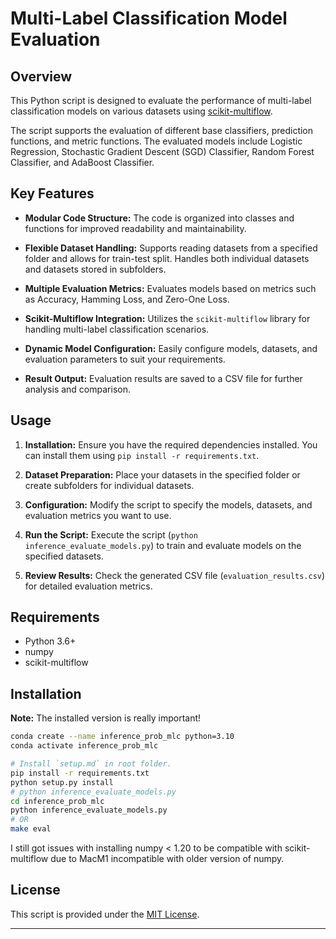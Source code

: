 # Multi-Label Classification Model Evaluation

## Overview

This Python script is designed to evaluate the performance of multi-label classification models on various datasets using [scikit-multiflow](https://scikit-multiflow.github.io).

The script supports the evaluation of different base classifiers, prediction functions, and metric functions. The evaluated models include Logistic Regression, Stochastic Gradient Descent (SGD) Classifier, Random Forest Classifier, and AdaBoost Classifier.

## Key Features

- **Modular Code Structure:** The code is organized into classes and functions for improved readability and maintainability.

- **Flexible Dataset Handling:** Supports reading datasets from a specified folder and allows for train-test split. Handles both individual datasets and datasets stored in subfolders.

- **Multiple Evaluation Metrics:** Evaluates models based on metrics such as Accuracy, Hamming Loss, and Zero-One Loss.

- **Scikit-Multiflow Integration:** Utilizes the `scikit-multiflow` library for handling multi-label classification scenarios.

- **Dynamic Model Configuration:** Easily configure models, datasets, and evaluation parameters to suit your requirements.

- **Result Output:** Evaluation results are saved to a CSV file for further analysis and comparison.

## Usage

1. **Installation:** Ensure you have the required dependencies installed. You can install them using `pip install -r requirements.txt`.

2. **Dataset Preparation:** Place your datasets in the specified folder or create subfolders for individual datasets.

3. **Configuration:** Modify the script to specify the models, datasets, and evaluation metrics you want to use.

4. **Run the Script:** Execute the script (`python inference_evaluate_models.py`) to train and evaluate models on the specified datasets.

5. **Review Results:** Check the generated CSV file (`evaluation_results.csv`) for detailed evaluation metrics.

## Requirements

- Python 3.6+
- numpy
- scikit-multiflow

## Installation

**Note:** The installed version is really important!

```bash
conda create --name inference_prob_mlc python=3.10
conda activate inference_prob_mlc

# Install `setup.md` in root folder.
pip install -r requirements.txt
python setup.py install
# python inference_evaluate_models.py
cd inference_prob_mlc
python inference_evaluate_models.py
# OR
make eval

```

I still got issues with installing numpy < 1.20 to be compatible with scikit-multiflow due to MacM1 incompatible with older version of numpy.

## License

This script is provided under the [MIT License](LICENSE).

---
